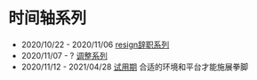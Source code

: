 # 时间轴系列

- 2020/10/22 - 2020/11/06 [resign辞职系列](TickTick-resign/README.md)
- 2020/11/07 - ? [调整系列](TickTick-reborn/README.md)
- 2020/11/12 - 2021/04/28 [试用期](TickTick-try/README.md) 合适的环境和平台才能施展拳脚
